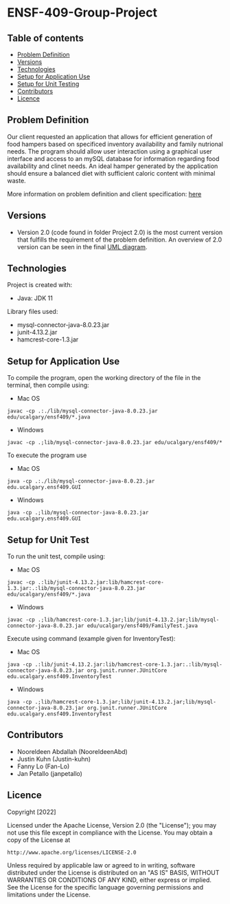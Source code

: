 # ENSF-409-Group-Project
## Table of contents

* [Problem Definition](#problem-definition)
* [Versions](#versions)
* [Technologies](#technologies)
* [Setup for Application Use](#setup-for-application-use) 
* [Setup for Unit Testing](#setup-for-unit-test)
* [Contributors](#contributors)
* [Licence](#licence)

## Problem Definition
Our client requested an application that allows for efficient generation of food hampers 
based on specificed inventory availability and family nutrional needs. The program should
allow user interaction using a graphical user interface and access to an mySQL database 
for information regarding food availability and clinet needs. An ideal hamper generated by the application should ensure a balanced diet with sufficient caloric content with minimal waste. 

More information on problem definition and client specification: [here](./Project_Handout.pdf)

## Versions
* Version 2.0 (code found in folder Project 2.0) is the most current version that fulfills the requirement of the problem definition. An overview of 2.0 version can be seen in the final [UML diagram](./Final_UML.pdf).

## Technologies
Project is created with:
* Java: JDK 11

Library files used:
* mysql-connector-java-8.0.23.jar
* junit-4.13.2.jar
* hamcrest-core-1.3.jar


## Setup for Application Use
To compile the program, open the working directory of the file in the terminal, then compile using:
* Mac OS
```
javac -cp .:./lib/mysql-connector-java-8.0.23.jar edu/ucalgary/ensf409/*.java
```

* Windows
```
javac -cp .;lib/mysql-connector-java-8.0.23.jar edu/ucalgary/ensf409/*
```
To execute the program use

* Mac OS
```
java -cp .:./lib/mysql-connector-java-8.0.23.jar edu.ucalgary.ensf409.GUI
```
* Windows
```
java -cp .;lib/mysql-connector-java-8.0.23.jar edu.ucalgary.ensf409.GUI
```

## Setup for Unit Test
To run the unit test, compile using:
* Mac OS
```
javac -cp .:lib/junit-4.13.2.jar:lib/hamcrest-core-1.3.jar:.:lib/mysql-connector-java-8.0.23.jar edu/ucalgary/ensf409/*.java
```
* Windows
```
javac -cp .;lib/hamcrest-core-1.3.jar;lib/junit-4.13.2.jar;lib/mysql-connector-java-8.0.23.jar edu/ucalgary/ensf409/FamilyTest.java
```
Execute using command (example given for InventoryTest):
* Mac OS
```
java -cp .:lib/junit-4.13.2.jar:lib/hamcrest-core-1.3.jar:.:lib/mysql-connector-java-8.0.23.jar org.junit.runner.JUnitCore edu.ucalgary.ensf409.InventoryTest
```
* Windows
```
java -cp .;lib/hamcrest-core-1.3.jar;lib/junit-4.13.2.jar;lib/mysql-connector-java-8.0.23.jar org.junit.runner.JUnitCore edu.ucalgary.ensf409.InventoryTest
```
## Contributors
* Nooreldeen Abdallah (NooreldeenAbd)
* Justin Kuhn (Justin-kuhn)
* Fanny Lo (Fan-Lo)
* Jan Petallo (janpetallo)

## Licence

Copyright [2022]

Licensed under the Apache License, Version 2.0 (the "License");
you may not use this file except in compliance with the License.
You may obtain a copy of the License at

    http://www.apache.org/licenses/LICENSE-2.0

Unless required by applicable law or agreed to in writing, software
distributed under the License is distributed on an "AS IS" BASIS,
WITHOUT WARRANTIES OR CONDITIONS OF ANY KIND, either express or implied.
See the License for the specific language governing permissions and
limitations under the License.

